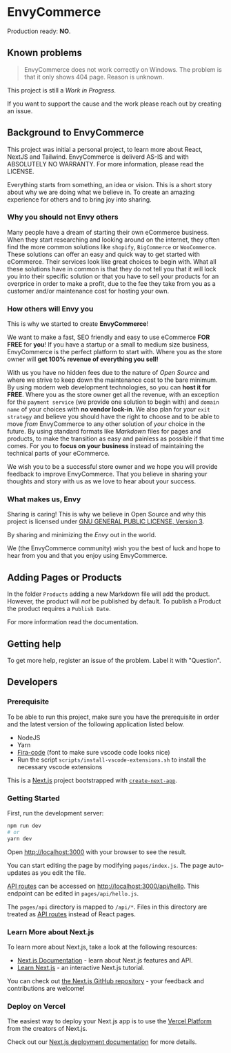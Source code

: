 # EnvyCommerce

Production ready: **NO**.

## Known problems

> EnvyCommerce does not work correctly on Windows. The problem is that it only shows 404 page. Reason is unknown.

This project is still a _Work in Progress_.

If you want to support the cause and the work please reach out by creating an issue.

## Background to EnvyCommerce

This project was initial a personal project, to learn more about React, NextJS and Tailwind.
EnvyCommerce is deliverd AS-IS and with ABSOLUTELY NO WARRANTY. For more information, please read the LICENSE.

Everything starts from something, an idea or vision. This is a short story about why we are doing what we believe in. To create an amazing experience for others and to bring joy into sharing.

### Why you should not Envy others

Many people have a dream of starting their own eCommerce business. When they start researching and looking around on the internet, they often find the more common solutions like `shopify`, `BigCommerce` or `WooCommerce`. These solutions can offer an easy and quick way to get started with eCommerce. Their services look like great choices to begin with.
What all these solutions have in common is that they do not tell you that it will lock you into their specific solution or that you have to sell your products for an overprice in order to make a profit, due to the fee they take from you as a customer and/or maintenance cost for hosting your own.

### How others will Envy you

This is why we started to create **EnvyCommerce**!

We want to make a fast, SEO friendly and easy to use eCommerce **FOR FREE** for **you**! If you have a startup or a small to medium size business, EnvyCommerce is the perfect platform to start with. Where you as the store owner will **get 100% revenue of everything you sell!**

With us you have no hidden fees due to the nature of _Open Source_ and where we strive to keep down the maintenance cost to the bare minimum. By using modern web development technologies, so you can **host it for FREE**. Where you as the store owner get all the revenue, with an exception for the `payment service` (we provide one solution to begin with) and `domain name` of your choices with **no vendor lock-in**.
We also plan for _your_ `exit strategy` and believe you should have the right to choose and to be able to move _from_ EnvyCommerce to any other solution of _your_ choice in the future. By using standard formats like _Markdown_ files for pages and products, to make the transition as easy and painless as possible if that time comes. For you to **focus on your business** instead of maintaining the technical parts of your eCommerce.

We wish you to be a successful store owner and we hope you will provide feedback to improve EnvyCommerce. That you believe in sharing your thoughts and story with us as we love to hear about your success.

### What makes us, Envy

Sharing is caring!
This is why we believe in Open Source and why this project is licensed under [GNU GENERAL PUBLIC LICENSE, Version 3](/LICENSE).

By sharing and minimizing the _Envy_ out in the world.

We (the EnvyCommerce community) wish you the best of luck and hope to hear from you and that you enjoy using EnvyCommerce.

## Adding Pages or Products

In the folder `Products` adding a new Markdown file will add the product.
However, the product will _not_ be published by default. To publish a Product the product requires a `Publish Date`.

For more information read the documentation.

## Getting help

To get more help, register an issue of the problem. Label it with "Question".

## Developers

### Prerequisite

To be able to run this project, make sure you have the prerequisite in order and the latest version of the following application listed below.

- NodeJS
- Yarn
- [Fira-code](https://github.com/tonsky/FiraCode/wiki/Installing) (font to make sure vscode code looks nice)
- Run the script `scripts/install-vscode-extensions.sh` to install the necessary vscode extensions

This is a [Next.js](https://nextjs.org/) project bootstrapped with [`create-next-app`](https://github.com/vercel/next.js/tree/canary/packages/create-next-app).

### Getting Started

First, run the development server:

```bash
npm run dev
# or
yarn dev
```

Open [http://localhost:3000](http://localhost:3000) with your browser to see the result.

You can start editing the page by modifying `pages/index.js`. The page auto-updates as you edit the file.

[API routes](https://nextjs.org/docs/api-routes/introduction) can be accessed on [http://localhost:3000/api/hello](http://localhost:3000/api/hello). This endpoint can be edited in `pages/api/hello.js`.

The `pages/api` directory is mapped to `/api/*`. Files in this directory are treated as [API routes](https://nextjs.org/docs/api-routes/introduction) instead of React pages.

### Learn More about Next.js

To learn more about Next.js, take a look at the following resources:

- [Next.js Documentation](https://nextjs.org/docs) - learn about Next.js features and API.
- [Learn Next.js](https://nextjs.org/learn) - an interactive Next.js tutorial.

You can check out [the Next.js GitHub repository](https://github.com/vercel/next.js/) - your feedback and contributions are welcome!

### Deploy on Vercel

The easiest way to deploy your Next.js app is to use the [Vercel Platform](https://vercel.com/new?utm_medium=default-template&filter=next.js&utm_source=create-next-app&utm_campaign=create-next-app-readme) from the creators of Next.js.

Check out our [Next.js deployment documentation](https://nextjs.org/docs/deployment) for more details.
